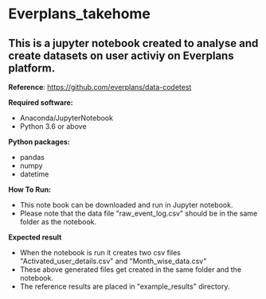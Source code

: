 # Everplans_takehome

## This is a jupyter notebook created to analyse and create datasets on user activiy on Everplans platform.

**Reference**:
https://github.com/everplans/data-codetest

**Required software:**
- Anaconda/JupyterNotebook
- Python 3.6 or above

**Python packages:**
- pandas
- numpy
- datetime

**How To Run:**
- This note book can be downloaded and run in Jupyter notebook.
- Please note that the data file "raw_event_log.csv" should be in the same folder as the notebook.

**Expected result**
- When the notebook is run it creates two csv files "Activated_user_details.csv" and "Month_wise_data.csv"
- These above generated files get created in the same folder and the notebook.
- The reference results are placed in "example_results" directory.
